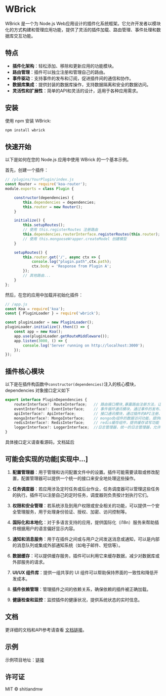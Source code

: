 # WBrick

WBrick 是一个为 Node.js Web应用设计的插件化系统框架。它允许开发者以模块化的方式构建和管理应用功能，提供了灵活的插件加载、路由管理、事件处理和数据库交互功能。

## 特点

- **插件化架构**：轻松添加、移除和更新应用的功能模块。
- **路由管理**：插件可以独立注册和管理自己的路由。
- **事件驱动**：支持事件的发布和订阅，促进插件间的通信和协作。
- **数据库集成**：提供封装的数据库操作，支持数据隔离和安全的数据访问。
- **灵活性和扩展性**：简单的API和灵活的设计，适用于各种应用需求。


## 安装

使用 npm 安装 WBrick:

```bash
npm install wbrick
```

## 快速开始
以下是如何在您的 Node.js 应用中使用 WBrick 的一个基本示例。

首先，创建一个插件：

```javascript
// /plugins/YourPlugin/index.js
const Router = require('koa-router');
module.exports = class Plugin {

    constructor(dependencies) {
        this.dependencies = dependencies;
        this.router = new Router();
    }

    initialize() {
        this.setupRoutes();
        // 使用 this.registerRoutes 注册路由
        this.dependencies.routerInterface.registerRoutes(this.router);
        // 使用 this.mongooseWrapper.createModel 创建模型
    }

    setupRoutes() {
        this.router.get('/', async ctx => {
            console.log("plugin.path",ctx.path);
            ctx.body = 'Response from Plugin A';
        });
        // 其他路由...
    }
};
```

然后，在您的应用中加载并初始化插件：

```javascript
// /app.js
const Koa = require('koa');
const { PluginLoader } = require('wbrick');

const pluginLoader = new PluginLoader();
pluginLoader.initialize().then(() => {
    const app = new Koa();
    app.use(pluginLoader.getRouteMiddleware());
    app.listen(3000, () => {
        console.log('Server running on http://localhost:3000');
    });
});

```
## 插件核心模块

以下是在插件构函数中`constructor(dependencies)`注入的核心模块，dependencies 对象接口定义如下

``` javascript 
export interface PluginDependencies {
    routerInterface?: RouteInterface;   // 路由接口模块,暴露路由注册方法，让每个插件可以拥有自己的路由
    eventInterface?: EventInterface;    // 事件循环通讯模块，通过事件的发布、订阅、取消订阅，实现插件之间的事件通讯机制，接口如下
    apiInterface?: ApiInterface;        // 接口通讯模块，通过插件的API注册、调用。实现插件之间的通讯
    mongoInterface?: MongoInterface;    // mongodb组件的数据访问功能，提供mongodb数据库管理功能
    redisInterface?: RedisInterface;    // redis缓存组件，提供缓存读写功能
    loggerInterface?: LoggerInterface;  //日志管理器，统一的日志管理器，允许插件记录自己的日志
}
```

具体接口定义请查看源码，文档延后

## 可能会实现的功能[实现中...]

1. **配置管理器**：用于管理和访问配置文件中的设置。插件可能需要读取或修改配置，配置管理器可以提供一个统一的接口来安全地处理这些操作。

2. **任务调度器**：若应用涉及定时任务或后台作业，任务调度器可以管理这些任务的执行。插件可以注册自己的定时任务，调度器则负责按计划执行它们。

3. **权限和安全管理**：若系统涉及到用户权限或安全相关的功能，可以提供一个安全管理服务，用于处理身份验证、授权、加密、访问控制等。

4. **国际化和本地化**：对于多语言支持的应用，提供国际化（i18n）服务来帮助插件根据用户的语言偏好显示内容。

5. **通知和消息服务**：用于在插件之间或与用户之间发送消息或通知，可以是内部的消息队列或集成外部通知系统（如电子邮件、短信等）。

6. **数据缓存**：可以提供缓存服务，插件可以利用它来缓存数据，减少对数据库或外部服务的请求。

7. **UI/UX 组件库**：提供一组共享的 UI 组件可以帮助保持界面的一致性和降低开发成本。

8. **插件依赖管理**：管理插件之间的依赖关系，确保依赖的插件被正确加载。

9. **健康检查和监控**：监控插件的健康状况，提供系统状态的实时信息。

## 文档

更详细的文档和API参考请查看 [文档链接]()。

## 示例

示例项目地址：[链接](https://github.com/shitiandmw/wbrick-demo.git)

## 许可证

MIT © shitiandmw